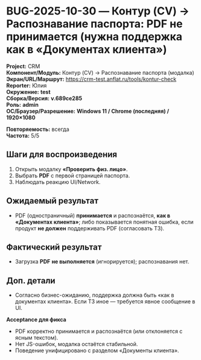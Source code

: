 # BUG-2025-10-30 — Контур (CV) → Распознавание паспорта: PDF не принимается (нужна поддержка как в «Документах клиента»)

**Project:** CRM  
**Компонент/Модуль:** Контур (CV) → Распознавание паспорта (модалка)  
**Экран/URL/Маршрут:** https://crm-test.anflat.ru/tools/kontur-check
**Reporter:** Юлия  
**Окружение:** **test**  
**Сборка/Версия:** **v.689ce285**  
**Роль:** **admin**  
**ОС/Браузер/Разрешение:** **Windows 11 / Chrome (последняя) / 1920×1080**

**Повторяемость:** всегда  
**Частота:** 5/5

## Шаги для воспроизведения
1. Открыть модалку **«Проверить физ. лицо»**.  
2. Выбрать **PDF** с первой страницей паспорта.  
3. Наблюдать реакцию UI/Network.

## Ожидаемый результат
- PDF (одностраничный) **принимается** и распознаётся, **как в «Документах клиента»**; либо показывается понятная ошибка, если продукт **не должен** поддерживать PDF (согласовать ТЗ).

## Фактический результат
- Загрузка **PDF** **не выполняется** (игнорируется); распознавания нет.

## Доп. детали
- Согласно бизнес-ожиданию, поддержка должна быть «как в документах клиента». Если ТЗ иное — требуется явное сообщение в UI.

**Acceptance для фикса**
- PDF корректно принимается и распознаётся (или отклоняется с ясным текстом).  
- Нет JS-ошибок, модалка остаётся стабильной.  
- Поведение унифицировано с разделом «Документы клиента».
